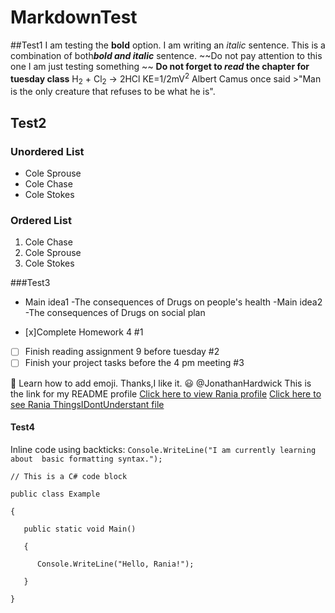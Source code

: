 # MarkdownTest




 
##Test1
I am testing the **bold** option. 
I am writing an *italic* sentence. 
This is a  combination of both***bold and italic*** sentence.
~~Do not pay attention to this one I am just testing something ~~
**Do not forget to _read_ the chapter for tuesday class**
H<sub>2</sub> + Cl<sub>2</sub> → 2HCl
KE=1/2mV<sup>2</sup>
Albert Camus once said >"Man is the only creature that refuses to be what he is".

## Test2

### Unordered List

- Cole Sprouse
- Cole Chase
- Cole Stokes

### Ordered List
1. Cole Chase
2. Cole Sprouse
3. Cole Stokes



###Test3
   - Main idea1
     -The consequences of Drugs on people's health
   -Main idea2
     -The consequences of Drugs on social plan 


- [x]Complete Homework 4 #1
- [ ] Finish reading assignment 9 before tuesday #2
- [ ] Finish your  project tasks before the 4 pm meeting #3

:open_book: Learn how to add emoji. Thanks,I like it. :smiley: 
@JonathanHardwick This is the link for my README profile
[Click here to view Rania profile](https://github.com/Rania0805/Rania-Anjorin/blob/45fd51816bd3a52c6479b413533752f72c7105e2/README.md)
[Click here to see Rania ThingsIDontUnderstant file](https://github.com/Rania0805/Rania.git)

#### Test4

Inline code using backticks: `Console.WriteLine("I am currently learning about  basic formatting syntax.");`

```Csharp
// This is a C# code block 

public class Example 

{ 

   public static void Main() 

   { 

      Console.WriteLine("Hello, Rania!"); 

   } 

} 